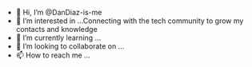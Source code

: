 - 👋 Hi, I’m @DanDiaz-is-me
- 👀 I’m interested in ...Connecting with the tech community to grow my contacts and knowledge
- 🌱 I’m currently learning ...
- 💞️ I’m looking to collaborate on ...
- 📫 How to reach me ...  

<!---
DanDiaz-is-me/DanDiaz-is-me is a ✨ special ✨ repository because its `README.md` (this file) appears on your GitHub profile.
You can click the Preview link to take a look at your changes.
--->
